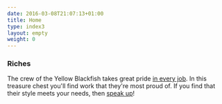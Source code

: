 ```yaml
---
date: 2016-03-08T21:07:13+01:00
title: Home
type: index3
layout: empty
weight: 0
---
```


### Riches

The crew of the Yellow Blackfish takes great pride [in every job](/riches/). In this treasure chest you'll find work that they're most proud of. If you find that their style meets your needs, then [speak up](/ahoy/)!
